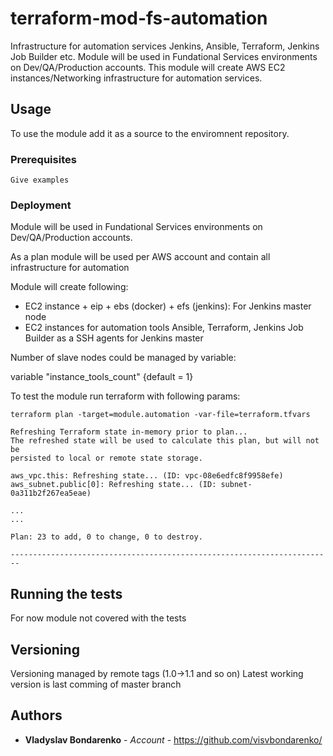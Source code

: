# terraform-mod-fs-automation

Infrastructure for automation services Jenkins, Ansible, Terraform, Jenkins Job Builder etc.
Module will be used in Fundational Services environments on Dev/QA/Production accounts.
This module will create AWS EC2 instances/Networking infrastructure for automation services.

## Usage

To use the module add it as a source to the enviromnent repository.


### Prerequisites


```
Give examples
```

### Deployment

Module will be used in Fundational Services environments on Dev/QA/Production accounts.

As a plan module will be used per AWS account and contain all infrastructure for automation

Module will create following:
  - EC2 instance + eip + ebs (docker) + efs (jenkins): For Jenkins master node
  - EC2 instances for automation tools Ansible, Terraform, Jenkins Job Builder as a SSH agents for Jenkins master

Number of slave nodes could be managed by variable:

variable "instance_tools_count"         {default = 1}

To test the module run terraform with following params:

```
terraform plan -target=module.automation -var-file=terraform.tfvars

Refreshing Terraform state in-memory prior to plan...
The refreshed state will be used to calculate this plan, but will not be
persisted to local or remote state storage.

aws_vpc.this: Refreshing state... (ID: vpc-08e6edfc8f9958efe)
aws_subnet.public[0]: Refreshing state... (ID: subnet-0a311b2f267ea5eae)

...
...

Plan: 23 to add, 0 to change, 0 to destroy.

------------------------------------------------------------------------

```

## Running the tests

For now module not covered with the tests

## Versioning

Versioning managed by remote tags (1.0->1.1 and so on)
Latest working version is last comming of master branch

## Authors

* **Vladyslav Bondarenko** - *Account* - https://github.com/visvbondarenko/

